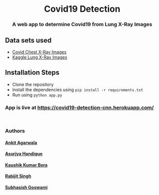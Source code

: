 <h1 align="center" >Covid19 Detection</h1>
<h3 align="center">A web app to determine Covid19 from Lung X-Ray Images</h3>

## Data sets used
* [Covid Chest X-Ray Images](https://github.com/ieee8023/covid-chestxray-dataset)
* [Kaggle Lung X-Ray Images](https://www.kaggle.com/paultimothymooney/chest-xray-pneumonia)
## Installation Steps
* Clone the repository
* Install the dependencies using `pip install -r requirements.txt`
* Run using `python app.py`
### App is live at https://covid19-detection-cnn.herokuapp.com/
<br>

### Authors

#### [Ankit Agarwala](https://github.com/AnkitAgarwal98)
#### [Asurjya Handique](https://www.linkedin.com/in/shivangsu-x-nwal-29484417a/)
#### [Kaushik Kumar Bora](https://www.linkedin.com/in/kaushik-kumar-bora-363952169/)
#### [Rabijit Singh](https://github.com/rabijitsingh) 
#### [Subhasish Goswami](https://github.com/subhasishgosw5)


